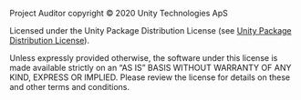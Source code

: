 Project Auditor copyright © 2020 Unity Technologies ApS

Licensed under the Unity Package Distribution License (see [Unity Package Distribution License](https://unity3d.com/legal/licenses/Unity_Package_Distribution_License)).

Unless expressly provided otherwise, the software under this license is made available strictly on an “AS IS” BASIS WITHOUT WARRANTY OF ANY KIND, EXPRESS OR IMPLIED. Please review the license for details on these and other terms and conditions.
